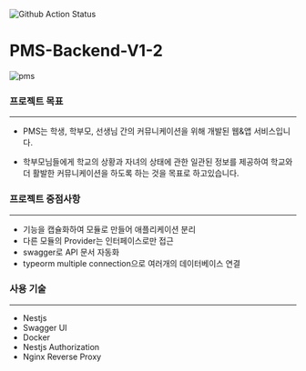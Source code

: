 ![Github Action Status](https://github.com/DSM-DMS/PMS-Backend-V1-1/workflows/Java%20CI%20with%20Gradle/badge.svg)

# PMS-Backend-V1-2

![pms](http://api.potatochips.live/media/pms/)



### 프로젝트 목표

___

* PMS는 학생, 학부모, 선생님 간의 커뮤니케이션을 위해 개발된 웹&앱 서비스입니다. 

* 학부모님들에게 학교의 상황과 자녀의 상태에 관한 일관된 정보를 제공하여 학교와 더 활발한 커뮤니케이션을 하도록 하는 것을 목표로 하고있습니다. 



### 프로젝트 중점사항

---

* 기능을 캡슐화하여 모듈로 만들어 애플리케이션 분리 
* 다른 모듈의 Provider는 인터페이스로만 접근 
* swagger로 API 문서 자동화 
* typeorm multiple connection으로 여러개의 데이터베이스 연결 



### 사용 기술 

___

* Nestjs 
* Swagger UI 
* Docker 
* Nestjs Authorization
* Nginx Reverse Proxy
